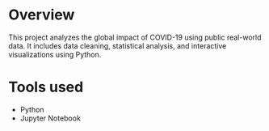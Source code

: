 # Overview
This project analyzes the global impact of COVID-19 using public real-world data. It includes data cleaning, statistical analysis, and interactive visualizations using Python.

# Tools used
- Python
- Jupyter Notebook
